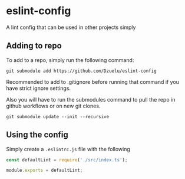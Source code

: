 # eslint-config
A lint config that can be used in other projects simply

## Adding to repo
To add to a repo, simply run the following command:
```
git submodule add https://github.com/Dzuelu/eslint-config
```
Recommended to add to .gitignore before running that command if you have strict ignore settings.

Also you will have to run the submodules command to pull the repo in github workflows or on new git clones.
```
git submodule update --init --recursive
```

## Using the config
Simply create a `.eslintrc.js` file with the following
```typescript
const defaultLint = require('./src/index.ts');

module.exports = defaultLint;
```
